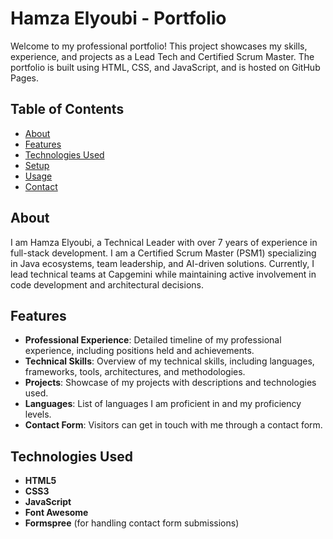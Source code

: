 # Hamza Elyoubi - Portfolio

Welcome to my professional portfolio! This project showcases my skills, experience, and projects as a Lead Tech and Certified Scrum Master. The portfolio is built using HTML, CSS, and JavaScript, and is hosted on GitHub Pages.

## Table of Contents

- [About](#about)
- [Features](#features)
- [Technologies Used](#technologies-used)
- [Setup](#setup)
- [Usage](#usage)
- [Contact](#contact)

## About

I am Hamza Elyoubi, a Technical Leader with over 7 years of experience in full-stack development. I am a Certified Scrum Master (PSM1) specializing in Java ecosystems, team leadership, and AI-driven solutions. Currently, I lead technical teams at Capgemini while maintaining active involvement in code development and architectural decisions.

## Features

- **Professional Experience**: Detailed timeline of my professional experience, including positions held and achievements.
- **Technical Skills**: Overview of my technical skills, including languages, frameworks, tools, architectures, and methodologies.
- **Projects**: Showcase of my projects with descriptions and technologies used.
- **Languages**: List of languages I am proficient in and my proficiency levels.
- **Contact Form**: Visitors can get in touch with me through a contact form.

## Technologies Used

- **HTML5**
- **CSS3**
- **JavaScript**
- **Font Awesome**
- **Formspree** (for handling contact form submissions)
